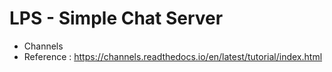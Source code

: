 # LPS - Simple Chat Server
* Channels
* Reference : https://channels.readthedocs.io/en/latest/tutorial/index.html
